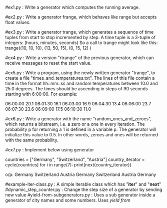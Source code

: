 #ex1.py : Write a generator which computes the running average.

#ex2.py : Write a generator frange, which behaves like range but accepts float values.

#ex3.py : Write a generator trange, which generates a sequence of time tuples from start to stop incremented by step. A time tuple is a 3-tuple of integers: (hours, minutes, seconds) So a call to trange might look like this: trange((10, 10, 10), (13, 50, 15), (0, 15, 12) )

#ex4.py : Write a version "rtrange" of the previous generator, which can receive messages to reset the start value.

#ex5.py : Write a program, using the newly written generator "trange", to create a file "times_and_temperatures.txt". The lines of this file contain a time in the format hh::mm::ss and random temperatures between 10.0 and 25.0 degrees. The times should be ascending in steps of 90 seconds starting with 6:00:00. For example:

06:00:00 20.1
06:01:30 16.1
06:03:00 16.9
06:04:30 13.4
06:06:00 23.7
06:07:30 23.6
06:09:00 17.5
06:10:30 11.0

#ex6.py :  Write a generator with the name "random_ones_and_zeroes", which returns a bitstream, i.e. a zero or a one in every iteration. The probability p for returning a 1 is defined in a variable p. The generator will initialize this value to 0.5. In other words, zeroes and ones will be returned with the same probability.

#ex7.py : Implement below using generator

countries = ["Germany", "Switzerland", "Austria"]
country_iterator = cycle(countries)
for i in range(7):
    print(next(country_iterator))

o/p:
Germany
Switzerland
Austria
Germany
Switzerland
Austria
Germany


#example-iter-class.py : A simple iterable class which has "__iter__" and "__next__"
#dynamic_step_counter.py : Change the step size of a generator by sending new value
#yield-from-subgenerators.py : Uses a sub generator inside a generator of city names and some numbers. Uses *yield from*

